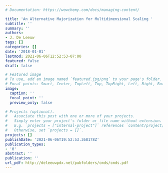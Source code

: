 ```yaml
---
# Documentation: https://wowchemy.com/docs/managing-content/

title: 'An Alternative Majorization for Multidimensional Scaling '
subtitle: ''
summary: ''
authors:
- J. De Leeuw
tags: []
categories: []
date: '2018-01-01'
lastmod: 2021-06-06T12:52:53-07:00
featured: false
draft: false

# Featured image
# To use, add an image named `featured.jpg/png` to your page's folder.
# Focal points: Smart, Center, TopLeft, Top, TopRight, Left, Right, BottomLeft, Bottom, BottomRight.
image:
  caption: ''
  focal_point: ''
  preview_only: false

# Projects (optional).
#   Associate this post with one or more of your projects.
#   Simply enter your project's folder or file name without extension.
#   E.g. `projects = ["internal-project"]` references `content/project/deep-learning/index.md`.
#   Otherwise, set `projects = []`.
projects: []
publishDate: '2021-06-06T19:52:53.368178Z'
publication_types:
- '0'
abstract: ''
publication: ''
url_pdf: http://deleeuwpdx.net/pubfolders/cmds/cmds.pdf
---
```

